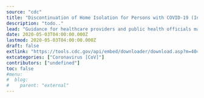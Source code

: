 ```yaml
---
source: "cdc"
title: "Discontinuation of Home Isolation for Persons with COVID-19 (Interim Guidance)"
description: "todo.."
lead: "Guidance for healthcare providers and public health officials managing persons with coronavirus disease 2019 (COVID-19) under home isolation."
date: 2020-05-03T04:00:00.000Z
lastmod: 2020-05-03T04:00:00.000Z
draft: false
extlink: "https://tools.cdc.gov/api/embed/downloader/download.asp?m=404952&c=407541"
extcategories: ["Coronavirus [CoV]"]
contributors: ["undefined"]
toc: false
#menu:
#  blog:
#    parent: "external"
---
```

